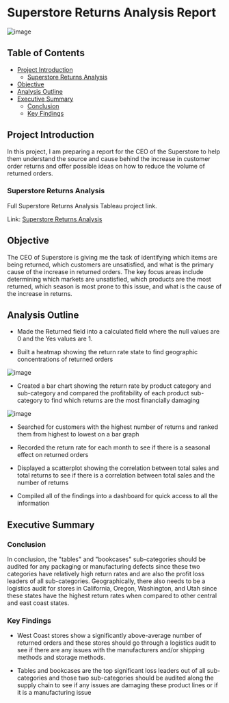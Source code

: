 # Superstore Returns Analysis Report

![image](https://github.com/jasondo-da/Superstore_Returns_Analysis/assets/138195365/7dee3b73-7e71-4d82-a66d-9494865e3360)

## Table of Contents

- [Project Introduction](#project-introduction)
    - [Superstore Returns Analysis](#superstore-returns-analysis)
- [Objective](#objective)
- [Analysis Outline](#analysis-outline)
- [Executive Summary](#executive-summary)
    - [Conclusion](#conclusion)
    - [Key Findings](#key-findings)

## Project Introduction

In this project, I am preparing a report for the CEO of the Superstore to help them understand the source and cause behind the increase in customer order returns and offer possible ideas on how to reduce the volume of returned orders.

### Superstore Returns Analysis
Full Superstore Returns Analysis Tableau project link.

Link: [Superstore Returns Analysis](https://public.tableau.com/app/profile/jason.do5779/viz/Sprint4Project_16841181812540/SuperstoreReturnAnalysisStory)

## Objective

The CEO of Superstore is giving me the task of identifying which items are being returned, which customers are unsatisfied, and what is the primary cause of the increase in returned orders. The key focus areas include determining which markets are unsatisfied, which products are the most returned, which season is most prone to this issue, and what is the cause of the increase in returns.

## Analysis Outline

- Made the Returned field into a calculated field where the null values are 0 and the Yes values are 1.

- Built a heatmap showing the return rate state to find geographic concentrations of returned orders

![image](https://github.com/jasondo-da/Superstore_Returns_Analysis/assets/138195365/d04c18b0-05df-4af6-a008-cc09a268c152)

- Created a bar chart showing the return rate by product category and sub-category and compared the profitability of each product sub-category to find which returns are the most financially damaging

![image](https://github.com/jasondo-da/Superstore_Returns_Analysis/assets/138195365/c01328f7-21bb-498f-a8e9-f5c1b664605d)

- Searched for customers with the highest number of returns and ranked them from highest to lowest on a bar graph

- Recorded the return rate for each month to see if there is a seasonal effect on returned orders

- Displayed a scatterplot showing the correlation between total sales and total returns to see if there is a correlation between total sales and the number of returns

- Compiled all of the findings into a dashboard for quick access to all the information 

## Executive Summary

### Conclusion

In conclusion, the "tables" and "bookcases" sub-categories should be audited for any packaging or manufacturing defects since these two categories have relatively high return rates and are also the profit loss leaders of all sub-categories. Geographically, there also needs to be a logistics audit for stores in California, Oregon, Washington, and Utah since these states have the highest return rates when compared to other central and east coast states. 

### Key Findings

- West Coast stores show a significantly above-average number of returned orders and these stores should go through a logistics audit to see if there are any issues with the manufacturers and/or shipping methods and storage methods. 

- Tables and bookcases are the top significant loss leaders out of all sub-categories and those two sub-categories should be audited along the supply chain to see if any issues are damaging these product lines or if it is a manufacturing issue

